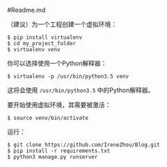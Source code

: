 #Readme.md

（建议）为一个工程创建一个虚拟环境：

```
$ pip install virtualenv
$ cd my_project_folder
$ virtualenv venv
```

你可以选择使用一个Python解释器：

```
$ virtualenv -p /usr/bin/python3.5 venv
```

这将会使用 `/usr/bin/python3.5` 中的Python解释器。

要开始使用虚拟环境，其需要被激活：

```
$ source venv/bin/activate
```



运行：

````
$ git clone https://github.com/IreneZhou/Blog.git
$ pip install -r requirements.txt
$ python3 manage.py runserver
````

